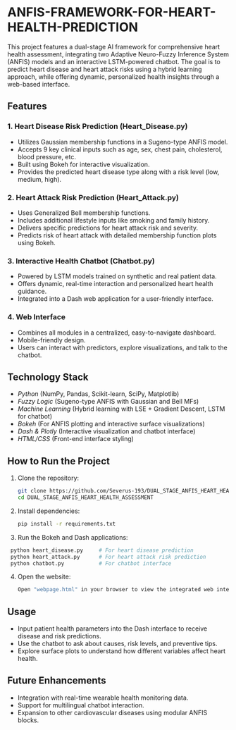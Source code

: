 # ANFIS-FRAMEWORK-FOR-HEART-HEALTH-PREDICTION

This project features a dual-stage AI framework for comprehensive heart health assessment, integrating two Adaptive Neuro-Fuzzy Inference System (ANFIS) models and an interactive LSTM-powered chatbot. The goal is to predict heart disease and heart attack risks using a hybrid learning approach, while offering dynamic, personalized health insights through a web-based interface.

## Features

### 1. Heart Disease Risk Prediction (Heart_Disease.py)

* Utilizes Gaussian membership functions in a Sugeno-type ANFIS model.
* Accepts 9 key clinical inputs such as age, sex, chest pain, cholesterol, blood pressure, etc.
* Built using Bokeh for interactive visualization.
* Provides the predicted heart disease type along with a risk level (low, medium, high).

### 2. Heart Attack Risk Prediction (Heart_Attack.py)

* Uses Generalized Bell membership functions.
* Includes additional lifestyle inputs like smoking and family history.
* Delivers specific predictions for heart attack risk and severity.
* Predicts risk of heart attack with detailed membership function plots using Bokeh.

### 3. Interactive Health Chatbot (Chatbot.py)

* Powered by LSTM models trained on synthetic and real patient data.
* Offers dynamic, real-time interaction and personalized heart health guidance.
* Integrated into a Dash web application for a user-friendly interface.

### 4. Web Interface

* Combines all modules in a centralized, easy-to-navigate dashboard.
* Mobile-friendly design.
* Users can interact with predictors, explore visualizations, and talk to the chatbot.

## Technology Stack

* *Python* (NumPy, Pandas, Scikit-learn, SciPy, Matplotlib)
* *Fuzzy Logic* (Sugeno-type ANFIS with Gaussian and Bell MFs)
* *Machine Learning* (Hybrid learning with LSE + Gradient Descent, LSTM for chatbot)
* *Bokeh* (For ANFIS plotting and interactive surface visualizations)
* *Dash & Plotly* (Interactive visualization and chatbot interface)
* *HTML/CSS* (Front-end interface styling)

## How to Run the Project

1. Clone the repository:

   ```bash
   git clone https://github.com/Severus-193/DUAL_STAGE_ANFIS_HEART_HEALTH_ASSESSMENT.git
   cd DUAL_STAGE_ANFIS_HEART_HEALTH_ASSESSMENT
   ```
   

2. Install dependencies:
   ```bash
   pip install -r requirements.txt
   ```

3. Run the Bokeh and Dash applications:

  ```bash
   python heart_disease.py     # For heart disease prediction
   python heart_attack.py      # For heart attack risk prediction
   python chatbot.py           # For chatbot interface
   ```

4. Open the website:
   ```bash
   Open "webpage.html" in your browser to view the integrated web interface and access the dashboard.
   ```

## Usage

* Input patient health parameters into the Dash interface to receive disease and risk predictions.
* Use the chatbot to ask about causes, risk levels, and preventive tips.
* Explore surface plots to understand how different variables affect heart health.

## Future Enhancements

* Integration with real-time wearable health monitoring data.
* Support for multilingual chatbot interaction.
* Expansion to other cardiovascular diseases using modular ANFIS blocks.
